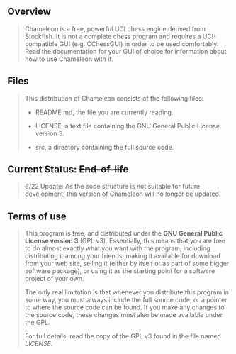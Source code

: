 ## Overview

> Chameleon is a free, powerful UCI chess engine derived from Stockfish. It is not a complete chess program and requires a UCI-compatible GUI (e.g. CChessGUI) in order to be used comfortably. Read the documentation for your GUI of choice for information about how to use Chameleon with it.

## Files

> This distribution of Chameleon consists of the following files:
> 
>   * README.md, the file you are currently reading.
> 
>   * LICENSE, a text file containing the GNU General Public License version 3.
> 
>   * src, a directory containing the full source code.

## Current Status: <del>End-of-life</del>

> 6/22 Update: As the code structure is not suitable for future development, this version of Chameleon will no longer be updated.

## Terms of use

> This program is free, and distributed under the **GNU General Public License version 3**
(GPL v3). Essentially, this means that you are free to do almost exactly
what you want with the program, including distributing it among your
friends, making it available for download from your web site, selling
it (either by itself or as part of some bigger software package), or
using it as the starting point for a software project of your own.
>
> The only real limitation is that whenever you distribute this program in
some way, you must always include the full source code, or a pointer
to where the source code can be found. If you make any changes to the
source code, these changes must also be made available under the GPL.
>
> For full details, read the copy of the GPL v3 found in the file named
*LICENSE*.
